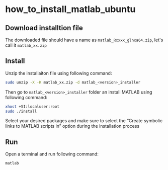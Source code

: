 # how_to_install_matlab_ubuntu

## Download installtion file

The downloaded file should have a name as `matlab_Rxxxx_glnxa64.zip`, let's call it `matlab_xx.zip`

## Install

Unzip the installaiton file using following command:

```bash
sudo unzip -X -K matlab_xx.zip -d matlab_<version>_installer
```

Then go to `matlab_<version>_installer` folder an install MATLAB using following command:

```bash
xhost +SI:localuser:root
sudo ./install
```

Select your desired packages and make sure to select the “Create symbolic links to MATLAB scripts in” option during the
installation process

## Run

Open a terminal and run following command:

```bash
matlab
```